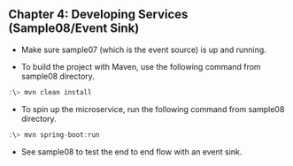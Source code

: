 ## Chapter 4: Developing Services (Sample08/Event Sink)

* Make sure sample07 (which is the event source) is up and running.

* To build the project with Maven, use the following command from sample08 directory.

```javascript
:\> mvn clean install
```

* To spin up the microservice, run the following command from sample08 directory.

```javascript
:\> mvn spring-boot:run
```

* See sample08 to test the end to end flow with an event sink.

